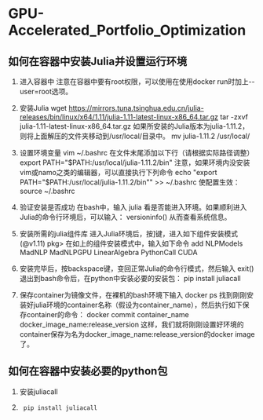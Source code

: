 # GPU-Accelerated_Portfolio_Optimization
如何在容器中安装Julia并设置运行环境
---

1.	进入容器中
	注意在容器中要有root权限，可以使用在使用docker run时加上--user=root选项。
	
2.	安装Julia
		wget https://mirrors.tuna.tsinghua.edu.cn/julia-releases/bin/linux/x64/1.11/julia-1.11-latest-linux-x86_64.tar.gz
		tar -zxvf julia-1.11-latest-linux-x86_64.tar.gz
	如果所安装的Julia版本为julia-1.11.2，则将上面解压的文件夹移动到/usr/local/目录中。
		mv julia-1.11.2 /usr/local/

3.	设置环境变量
		vim ~/.bashrc
	在文件末尾添加以下行（请根据实际路径调整）
		export PATH="$PATH:/usr/local/julia-1.11.2/bin"
	注意，如果环境内没安装vim或namo之类的编辑器，可以直接执行下列命令
		echo "export PATH="$PATH:/usr/local/julia-1.11.2/bin"" >> ~/.bashrc
	使配置生效：
		source ~/.bashrc
	
4.	验证安装是否成功
	在bash中，输入
		julia
	看是否能进入环境。如果顺利进入Julia的命令行环境后，可以输入：
		versioninfo()
	从而查看系统信息。

5.	安装所需的julia组件库
	进入Julia环境后，按]键，进入如下组件安装模式
		(@v1.11) pkg>
	在如上的组件安装模式中，输入如下命令
		add NLPModels MadNLP MadNLPGPU LinearAlgebra PythonCall CUDA

6.	安装完毕后，按backspace键，变回正常Julia的命令行模式，然后输入
		exit()
	退出到bash命令后，在python中安装必要的安装包：
		pip install juliacall

7.	保存container为镜像文件，在裸机的bash环境下输入
		docker ps
	找到刚刚安装好julia环境的container名称（假设为container_name），然后执行如下保存container的命令：
		docker commit container_name docker_image_name:release_version
	这样，我们就将刚刚设置好环境的container保存为名为docker_image_name:release_version的docker image了。


如何在容器中安装必要的python包
---
1.	安装juliacall
2.		pip install juliacall
